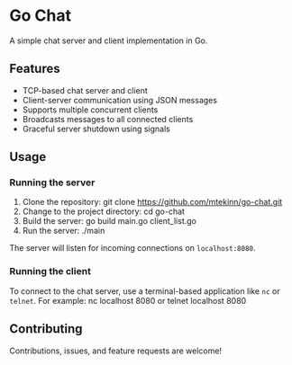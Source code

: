 # Go Chat

A simple chat server and client implementation in Go.

## Features

- TCP-based chat server and client
- Client-server communication using JSON messages
- Supports multiple concurrent clients
- Broadcasts messages to all connected clients
- Graceful server shutdown using signals

## Usage

### Running the server

1. Clone the repository: git clone https://github.com/mtekinn/go-chat.git
2. Change to the project directory: cd go-chat
3. Build the server: go build main.go client_list.go
4. Run the server: ./main

The server will listen for incoming connections on `localhost:8080`.

### Running the client

To connect to the chat server, use a terminal-based application like `nc` or `telnet`. For example: nc localhost 8080 or telnet localhost 8080

## Contributing

Contributions, issues, and feature requests are welcome!
